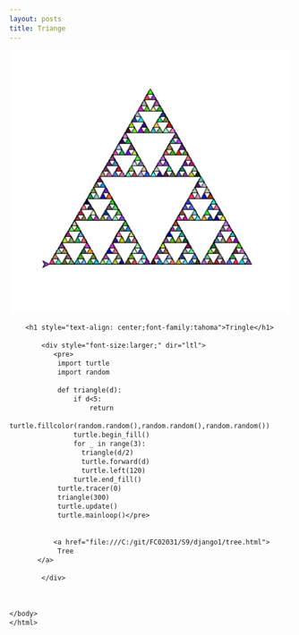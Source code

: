 ```yaml
---
layout: posts
title: Triange
---
```


![alt text](../assets/images/triangle.png "triangle")
<html>
    <head>
        <title>triangle</title>
    </head>
    <body>
        
        <h1 style="text-align: center;font-family:tahoma">Tringle</h1>
        
            <div style="font-size:larger;" dir="ltl">
               <pre>
                import turtle
                import random
                
                def triangle(d):
                    if d<5:
                        return 
                    turtle.fillcolor(random.random(),random.random(),random.random())
                    turtle.begin_fill()
                    for _ in range(3):
                      triangle(d/2)
                      turtle.forward(d)
                      turtle.left(120)
                    turtle.end_fill()
                turtle.tracer(0)
                triangle(300)      
                turtle.update()
                turtle.mainloop()</pre>
                
   
               <a href="file:///C:/git/FC02031/S9/django1/tree.html">
                Tree
           </a> 
      
            </div>
            
        
       
    </body>
    </html>